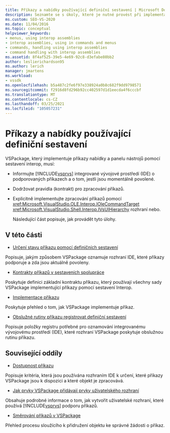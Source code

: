 ```yaml
---
title: Příkazy a nabídky používající definiční sestavení | Microsoft Docs
description: Seznamte se s úkoly, které je nutné provést při implementaci příkazů nabídky a panelu nástrojů v sadě VSPackage pomocí sestavení Interop.
ms.custom: SEO-VS-2020
ms.date: 11/04/2016
ms.topic: conceptual
helpviewer_keywords:
- menus, using interop assemblies
- interop assemblies, using in commands and menus
- commands, handling using interop assemblies
- command handling with interop assemblies
ms.assetid: 8f4af525-39e5-4e69-92c8-d3efabe80bb2
author: leslierichardson95
ms.author: lerich
manager: jmartens
ms.workload:
- vssdk
ms.openlocfilehash: b5a487c2fe6f97e338924a0b8c682f9dd9798571
ms.sourcegitcommit: f2916d8fd296b92cc402597d1d1eecda4f6cccbf
ms.translationtype: MT
ms.contentlocale: cs-CZ
ms.lasthandoff: 03/25/2021
ms.locfileid: "105057231"
---
```

# <a name="commands-and-menus-that-use-interop-assemblies"></a>Příkazy a nabídky používající definiční sestavení
VSPackage, který implementuje příkazy nabídky a panelu nástrojů pomocí sestavení interop, musí:

- Informujte [!INCLUDE[vsprvs](../../code-quality/includes/vsprvs_md.md)] integrované vývojové prostředí (IDE) o podporovaných příkazech a o tom, jestli jsou momentálně povolené.

- Dodržovat pravidla (kontrakt) pro zpracování příkazů.

- Explicitně implementujte zpracování příkazů pomocí <xref:Microsoft.VisualStudio.OLE.Interop.IOleCommandTarget> <xref:Microsoft.VisualStudio.Shell.Interop.IVsUIHierarchy> rozhraní nebo.

  Následující část popisuje, jak provádět tyto úlohy.

## <a name="in-this-section"></a>V této části
- [Určení stavu příkazu pomocí definičních sestavení](../../extensibility/internals/determining-command-status-by-using-interop-assemblies.md)

 Popisuje, jakým způsobem VSPackage oznamuje rozhraní IDE, které příkazy podporuje a zda jsou aktuálně povoleny.

- [Kontrakty příkazů v sestaveních spolupráce](../../extensibility/internals/command-contracts-in-interop-assemblies.md)

 Poskytuje definici základní kontraktu příkazu, který používají všechny sady VSPackage implementující příkazy pomocí sestavení Interop.

- [Implementace příkazu](../../extensibility/internals/command-implementation.md)

 Poskytuje přehled o tom, jak VSPackage implementuje příkaz.

- [Obslužné rutiny příkazu registrovat definiční sestavení](../../extensibility/internals/registering-interop-assembly-command-handlers.md)

 Popisuje položky registru potřebné pro oznamování integrovanému vývojovému prostředí (IDE), které rozhraní VSPackage poskytuje obslužnou rutinu příkazu.

## <a name="related-sections"></a>Související oddíly
- [Dostupnost příkazu](../../extensibility/internals/command-availability.md)

 Popisuje kritéria, která jsou používána rozhraním IDE k určení, které příkazy VSPackage jsou k dispozici a které objekt je zpracovává.

- [Jak prvky VSPackage přidávají prvky uživatelského rozhraní](../../extensibility/internals/how-vspackages-add-user-interface-elements.md)

 Obsahuje podrobné informace o tom, jak vytvořit uživatelské rozhraní, které používá [!INCLUDE[vsprvs](../../code-quality/includes/vsprvs_md.md)] podporu příkazů.

- [Směrování příkazů v VSPackage](../../extensibility/internals/command-routing-in-vspackages.md)

 Přehled procesu sloužícího k přidružení objektu ke správné žádosti o příkaz.
